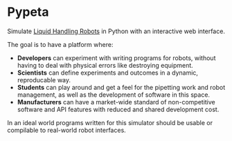 # Pypeta

Simulate [Liquid Handling Robots](https://en.wikipedia.org/wiki/Liquid_handling_robot) in Python with an interactive web interface.

The goal is to have a platform where:

 * **Developers** can experiment with writing programs for robots, without having to deal with physical errors like destroying equipment.
 * **Scientists** can define experiments and outcomes in a dynamic, reproducable way.
 * **Students** can play around and get a feel for the pipetting work and robot management, as well as the development of software in this space.
 * **Manufacturers** can have a market-wide standard of non-competitive software and API features with reduced and shared development cost.

In an ideal world programs written for this simulator should be usable or compilable to real-world robot interfaces.
